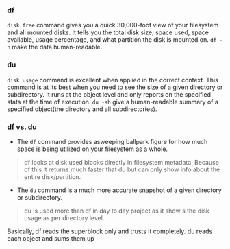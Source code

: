 ### df
`disk free` command gives you a quick 30,000-foot view of your filesystem and all mounted disks. 
It tells you the total disk size, space used, space available, usage percentage, and what partition the disk is mounted on.
`df -h` make the data human-readable.

### du
`disk usage` command is excellent when applied in the correct context.
This command is  at its best when you need to see the size of a given directory or subdirectory. It runs at the object level and only reports on the specified stats at the time of execution.
`du -sh` give a human-readable summary of a specified object(the directory and all subdirectories).

### df vs. du

- The `df` command provides asweeping ballpark figure for how much space is being utilized on your filesystem as a whole.  
>df looks at disk used blocks directly in filesystem metadata. Because of this it returns much faster that du but can only show info about the entire disk/partition.
- The `du` command is a much more accurate snapshot of a given directory or subdirectory.
>du is used more than df in day to day project as it show s the disk usage as per directory level.

Basically, df reads the superblock only and trusts it completely. du reads each object and sums them up